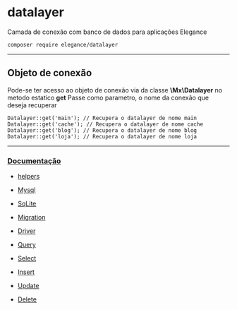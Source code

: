 # datalayer
Camada de conexão com banco de dados para aplicações Elegance

    composer require elegance/datalayer

---

## Objeto de conexão

Pode-se ter acesso ao objeto de conexão via da classe **\Mx\Datalayer** no metodo estatico **get**
Passe como parametro, o nome da conexão que deseja recuperar

    Datalayer::get('main'); // Recupera o datalayer de nome main
    Datalayer::get('cache'); // Recupera o datalayer de nome cache
    Datalayer::get('blog'); // Recupera o datalayer de nome blog
    Datalayer::get('loja'); // Recupera o datalayer de nome loja

---

### [Documentação](https://github.com/php-elegance/datalayer/blob/main/.doc)

- [helpers](https://github.com/php-elegance/datalayer/blob/main/.doc/_helper.md)

- [Mysql](https://github.com/php-elegance/datalayer/blob/main/.doc/class/mysql.md)
- [SqLite](https://github.com/php-elegance/datalayer/blob/main/.doc/class/sqlite.md)
- [Migration](https://github.com/php-elegance/datalayer/blob/main/.doc/class/migration.md)
- [Driver](https://github.com/php-elegance/datalayer/blob/main/.doc/class/driver.md)
- [Query](https://github.com/php-elegance/datalayer/blob/main/.doc/class/query.md)
- [Select](https://github.com/php-elegance/datalayer/blob/main/.doc/class/querySelect.md)
- [Insert](https://github.com/php-elegance/datalayer/blob/main/.doc/class/queryInsert.md)
- [Update](https://github.com/php-elegance/datalayer/blob/main/.doc/class/queryUpdate.md)
- [Delete](https://github.com/php-elegance/datalayer/blob/main/.doc/class/queryDelete.md)
